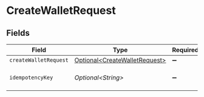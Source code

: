 # CreateWalletRequest


## Fields

| Field                                                                        | Type                                                                         | Required                                                                     | Description                                                                  |
| ---------------------------------------------------------------------------- | ---------------------------------------------------------------------------- | ---------------------------------------------------------------------------- | ---------------------------------------------------------------------------- |
| `createWalletRequest`                                                        | [Optional\<CreateWalletRequest>](../../models/shared/CreateWalletRequest.md) | :heavy_minus_sign:                                                           | N/A                                                                          |
| `idempotencyKey`                                                             | *Optional\<String>*                                                          | :heavy_minus_sign:                                                           | Use an idempotency key                                                       |